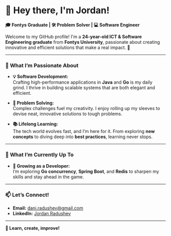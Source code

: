 # 👋 Hey there, I'm Jordan!  
**🎓 Fontys Graduate | 🛠️ Problem Solver | 💻 Software Engineer**

Welcome to my GitHub profile! I'm a **24-year-old ICT & Software Engineering graduate** from **Fontys University**, passionate about creating innovative and efficient solutions that make a real impact. 🚀  

---

### 🌟 **What I’m Passionate About**
- **💡 Software Development:**  
   Crafting high-performance applications in **Java** and **Go** is my daily grind. I thrive in building scalable systems that are both elegant and efficient.  
   
- **🧩 Problem Solving:**  
   Complex challenges fuel my creativity. I enjoy rolling up my sleeves to devise neat, innovative solutions to tough problems.  

- **📚 Lifelong Learning:**  
   The tech world evolves fast, and I’m here for it. From exploring **new concepts** to diving deep into **best practices**, learning never stops.

---

### 🔄 **What I’m Currently Up To**
- **🌱 Growing as a Developer:**  
   I’m exploring **Go concurrency**, **Spring Boot**, and **Redis** to sharpen my skills and stay ahead in the game.  

---

### 📫 **Let’s Connect!**
- **Email:** [dani.radushev@gmail.com](mailto:dani.radushev@gmail.com)  
- **LinkedIn:** [Jordan Radushev](https://www.linkedin.com/in/jordan-radushev-76665b1a4/)  

---

**🚀 Learn, create, improve!**


